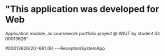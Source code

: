 # "This application was developed for Web
Application module, as coursework portfolio project @ WIUT by student ID: 00013626"

#00013626/20=681.(6) ---ReceptionSystemApp
